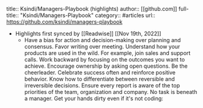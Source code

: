 title:: Ksindi/Managers-Playbook (highlights)
author:: [[github.com]]
full-title:: "Ksindi/Managers-Playbook"
category:: #articles
url:: https://github.com/ksindi/managers-playbook

- Highlights first synced by [[Readwise]] [[Nov 19th, 2022]]
	- Have a bias for action and decision-making over planning and consensus.
	  Favor writing over meeting.
	  Understand how your products are used in the wild. For example, join sales and support calls.
	  Work backward by focusing on the outcomes you want to achieve.
	  Encourage ownership by asking open questions.
	  Be the cheerleader. Celebrate success often and reinforce positive behavior.
	  Know how to differentiate between reversible and irreversible decisions.
	  Ensure every report is aware of the top priorities of the team, organization and company.
	  No task is beneath a manager. Get your hands dirty even if it's not coding: